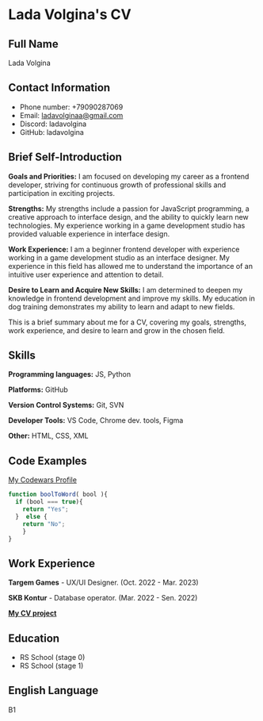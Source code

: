 # Lada Volgina's CV

## Full Name

Lada Volgina

## Contact Information

- Phone number: +79090287069
- Email: ladavolginaa@gmail.com
- Discord: ladavolgina
- GitHub: ladavolgina

## Brief Self-Introduction

**Goals and Priorities:** I am focused on developing my career as a frontend developer, striving for continuous growth of professional skills and participation in exciting projects.

**Strengths:** My strengths include a passion for JavaScript programming, a creative approach to interface design, and the ability to quickly learn new technologies. My experience working in a game development studio has provided valuable experience in interface design.

**Work Experience:** I am a beginner frontend developer with experience working in a game development studio as an interface designer. My experience in this field has allowed me to understand the importance of an intuitive user experience and attention to detail.

**Desire to Learn and Acquire New Skills:** I am determined to deepen my knowledge in frontend development and improve my skills. My education in dog training demonstrates my ability to learn and adapt to new fields.

This is a brief summary about me for a CV, covering my goals, strengths, work experience, and desire to learn and grow in the chosen field.

## Skills

**Programming languages:** JS, Python

**Platforms:** GitHub

**Version Control Systems:** Git, SVN

**Developer Tools:** VS Code, Chrome dev. tools, Figma

**Other:** HTML, CSS, XML

## Code Examples

[My Codewars Profile](https://www.codewars.com/users/ladavolgina/completed)

```js
function boolToWord( bool ){
  if (bool === true){
    return "Yes";
  }  else {
    return "No";
    }
}
```

## Work Experience

**Targem Games** - UX/UI Designer. (Oct. 2022 - Mar. 2023)

**SKB Kontur** - Database operator. (Mar. 2022 - Sen. 2022)

[**My CV project**](https://github.com/ladavolgina/rsschool-cv)

## Education

- RS School (stage 0)
- RS School (stage 1)

## English Language

B1
